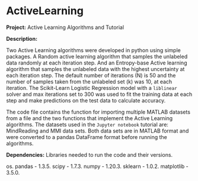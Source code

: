 # ActiveLearning

**Project:** Active Learning Algorithms and Tutorial

**Description:**  

Two Active Learning algorithms were developed in python using simple packages. A Random active learning algorithm that samples the unlabeled data randomly at each iteration step. And an Entropy-base Active learning algorithm that samples the unlabeled data with the highest uncertainty at each iteration step. The default number of iterations (N) is 50 and the number of samples taken from the unlabeled set (k) was 10, at each iteration. The Scikit-Learn Logistic Regression model with a `liblinear` solver and max iterations set to 300 was used to fit the training data at each step and make predictions on the test data to calculate accuracy. 

The code file contains the function for importing multiple MATLAB datasets from a file and the two functions that implement the Active Learning algorithms. The datasets used in the `Jupyter notebook` tutorial are: MindReading and MMI data sets. Both data sets are in MATLAB format and were converted to a pandas DataFrame format before running the algorithms. 

**Dependencies:**
Libraries needed to run the code and their versions.

os. 
pandas - 1.3.5. 
scipy -  1.7.3. 
numpy - 1.20.3. 
sklearn - 1.0.2. 
matplotlib - 3.5.0. 
